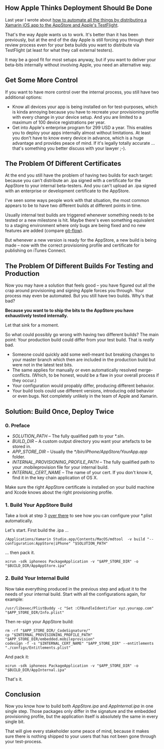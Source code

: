 ## How Apple Thinks Deployment Should Be Done

Last year I wrote about [how to automate all the things by distributing a Xamarin iOS app to the AppStore and Apple's TestFlight](https://thomasbandt.com/automate-all-the-things-distributing-xamarin-ios-apps-to-the-appstore-and-testflight-without-pain).

That's the way Apple wants us to work. It's better than it has been previously, but at the end of the day Apple is still forcing you through their review process even for your beta builds you want to distribute via TestFlight (at least for what they call external testers).

It may be a good fit for most setups anyway, but if you want to deliver your beta-bits internally without involving Apple, you need an alternative way.

## Get Some More Control

If you want to have more control over the internal process, you still have two additional options:

- Know all devices your app is being installed on for test-purposes, which is kinda annoying because you have to recreate your provisioning profile with every change in your device setup. And you are limited to a maximum of 100 device registrations per year.
- Get into Apple's enterprise program for 299 USD a year. This enables you to deploy your apps internally almost without limitations. At least you don't have to know every device in advance, which is a huge advantage and provides peace of mind. If it's legally totally accurate ... that's something you better discuss with your lawyer ;-).

## The Problem Of Different Certificates

At the end you still have the problem of having two builds for each target: because you can't distribute an .ipa signed with a certificate for the AppStore to your internal beta-testers. And you can't upload an .ipa signed with an enterprise or development certificate to the AppStore.

I've seen some ways people work with that situation, the most common appears to be to have two different builds at different points in time.

Usually internal test builds are triggered whenever something needs to be tested or a new milestone is hit. Maybe there's even something equivalent to a staging environment where only bugs are being fixed and no new features are added (compare [git-flow](http://nvie.com/posts/a-successful-git-branching-model/)).

But whenever a new version is ready for the AppStore, a new build is being made – now with the correct provisioning profile and certificate for publishing on iTunes Connect.

## The Problem Of Different Builds For Testing and Production

Now you may have a solution that feels good – you have figured out all the crap around provisioning and signing Apple forces you through. Your process may even be automated. But you still have two builds. Why's that bad?

**Because you want to to ship the bits to the AppStore you have exhaustively tested internally.**

Let that sink for a moment.

So what could possibly go wrong with having two different builds? The main point: Your production build could differ from your test build. That is _really_ bad.

- Someone could quickly add some well-meant but breaking changes to your master branch which then are included in the production build but were not in the latest test bits.
- The same applies for manually or even automatically resolved merge-conflicts. (Which, to be honest, would be a flaw in your overall process if they occur.)
- Your configuration would propably differ, producing different behavior.
- Your build tools could use different versions, introducing odd behavior or even bugs. Not completely unlikely in the team of Apple and Xamarin.

## Solution: Build Once, Deploy Twice

### 0. Preface

- _SOLUTION_PATH_ – The fully qualified path to your *.sln.
- _BUILD_DIR_ – A custom output directory you want your artefacts to be stored in.
- _APP_STORE_DIR_ – Usually the _*/bin/iPhone/AppStore/YourApp.app_ folder.
- _INTERNAL_PROVISIONING_PROFILE_PATH_ – The fully qualified path to your .mobileprovision file for your internal build.
- _INTERNAL_CERT_NAME_ – The name of your cert. If you don't know it, find it in the key chain application of OS X.

Make sure the right AppStore certificate is installed on your build machine and Xcode knows about the right provisioning profile.

### 1. Build Your AppStore Build

Take a look at step 3 [over there](https://thomasbandt.com/automate-all-the-things-distributing-xamarin-ios-apps-to-the-appstore-and-testflight-without-pain) to see how you can configure your *.plist automatically.

Let's start. First build the .ipa ...

	/Applications/Xamarin Studio.app/Contents/MacOS/mdtool  -v build "--configuration:AppStore|iPhone" "$SOLUTION_PATH"

... then pack it.

	xcrun -sdk iphoneos PackageApplication -v "$APP_STORE_DIR" -o "$BUILD_DIR/AppAppStore.ipa"

### 2. Build Your Internal Build

Now take everything produced in the previous step and adjust it to the needs of your internal build. Start with all the configurations again, for example:

	/usr/libexec/PlistBuddy -c "Set :CFBundleIdentifier xyz.yourapp.com" "$APP_STORE_DIR/Info.plist"

Then re-sign your AppStore build:

    rm -rf "$APP_STORE_DIR/_CodeSignature/"
    cp "$INTERNAL_PROVISIONING_PROFILE_PATH" "$APP_STORE_DIR/embedded.mobileprovision"
    codesign -f -s "$INTERNAL_CERT_NAME" "$APP_STORE_DIR" --entitlements "./configs/Entitlements.plist"

And pack it:

	xcrun -sdk iphoneos PackageApplication -v "$APP_STORE_DIR" -o "$BUILD_DIR/AppInternal.ipa"

That's it.

## Conclusion

Now you know how to build both _AppStore.ipa_ and _AppInternal.ipa_ in one single step. Those packages only differ in the signature and the embedded provisioning profile, but the application itself is absolutely the same in every single bit.

That will give every stakeholder some peace of mind, because it makes sure there is nothing shipped to your users that has not been gone through your test-process.
